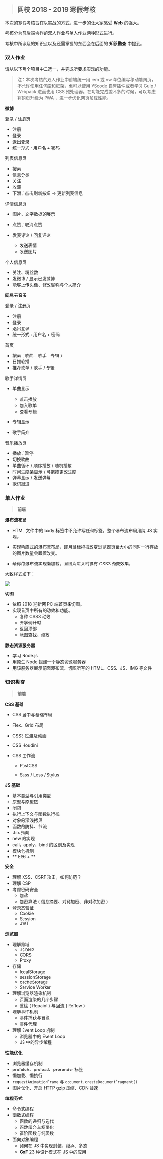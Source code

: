> ## 网校 2018 - 2019 寒假考核

本次的寒假考核旨在以实战的方式，进一步的让大家感受 **Web** 的强大。

考核分为前后端协作的双人作业与单人作业两种形式进行。

考核中所涉及的知识点以及还需掌握的东西会在后面的 **知识勘查** 中提到。

### 双人作业

请从以下两个项目中二选一，并完成所要求实现的功能。

> 注：本次考核的双人作业中前端统一用 rem 或 vw 单位编写移动端网页，不允许使用任何库和框架，但可以使用 VScode 自带插件或者学习 Gulp / Webpack 进而使用 CSS 预处理器。在功能完成差不多的时候，可以考虑将网页升级为 PWA ，进一步优化网页加载性能。

**微博** 

登录 / 注册页

* 注册
* 登录
* 退出登录
* 统一形式 : 用户名 + 密码

列表信息页

* 搜索
* 信息分类
* 关注
* 收藏
* 下滑 / 点击刷新按钮  =>  更新列表信息

详情信息页

* 图片、文字数据的展示

* 点赞 / 取消点赞
* 发表评论 / 回复评论
  * 发送表情
  * 发送图片

个人信息页

* 关注、粉丝数
* 发微博 / 显示已发微博
* 能够上传头像、修改昵称与个人简介

**网易云音乐**

登录 / 注册页

- 注册
- 登录
- 退出登录
- 统一形式 : 用户名 + 密码

首页

* 搜索 ( 歌曲、歌手、专辑 )
* 日推轮播
* 推荐歌单 / 歌手 / 专辑

歌手详情页

* 单曲显示
  * 点击播放
  * 加入歌单
  * 查看专辑

* 专辑显示
* 歌手简介

音乐播放页
* 播放 / 暂停
* 切换歌曲
* 单曲循环 / 顺序播放 / 随机播放
* 时间进度条显示 / 可拖拽更改进度
* 弹幕显示 / 发送弹幕
* 歌词跟进

### 单人作业

> **前端**

**瀑布流布局**  

* HTML 文件中的 body 标签中不允许写任何标签，整个瀑布流布局用纯 JS 实现。

* 实现响应式的瀑布流布局，即用鼠标拖拽改变浏览器页面大小的同时一行存放的图片数量会跟着改变。
* 给你的瀑布流实现懒加载，且图片进入时要有 CSS3 渐变效果。

大致样式如下：

![](https://s1.ax1x.com/2018/11/04/i5oKOS.png) 

**切图**

* 依照 2018 迎新网 PC 端首页来切图。
* 实现首页中所有的动效和功能。
  * 各种 CSS3 动效
  * 开学倒计时
  * 返回顶部
  * 地图查找、缩放

**静态资源服务器**  

* 学习 Node.js 
* 用原生 Node 搭建一个静态资源服务器
* 用该服务器展示前面瀑布流、切图所写的 HTML、CSS、JS、IMG 等文件

### 知识勘查 

> **前端** 

**CSS 基础** 

* CSS 居中与基础布局

* Flex、Grid 布局

* CSS3 过渡及动画

* CSS Houdini 

* CSS 工作流

  * PostCSS

  * Sass / Less / Stylus

**JS 基础**

* 基本类型与引用类型
* 原型与原型链
* 闭包
* 执行上下文与函数执行栈
* 对象的深浅拷贝
* 函数的防抖、节流
* this 指向
* new 的实现
* call，apply，bind 的区别及实现
* 模块化机制
* ** ES6 + ** 

**安全** 

- 理解 XSS、CSRF 攻击，如何防范？
- 理解 CSP 
- 考虑密码安全
  - 加盐
  - 加密算法 ( 信息摘要、对称加密、非对称加密 )
- 登录态验证
  - Cookie
  - Session
  - JWT

**浏览器** 

* 理解跨域
  * JSONP
  * CORS
  * Proxy
* 存储
  * localStorage
  * sessionStorage
  * cacheStorage
  * Service Worker
* 理解浏览器渲染机制
  * 页面渲染的几个步骤
  * 重绘 ( Repaint ) 与回流 ( Reflow )
* 理解事件机制
  * 事件捕获与冒泡
  * 事件代理
* 理解 Event Loop 机制
  * 浏览器中的 Event Loop
  * JS 中的异步编程

**性能优化** 

* 浏览器缓存机制
* prefetch、preload、prerender 标签
* 懒加载、懒执行
* `requestAnimationFrame` 与 `document.createDocumentFragment()` 
* 图片优化、开启 HTTP gzip 压缩、CDN 加速

**编程范式** 

- 命令式编程
- 函数式编程
  - 函数的递归与迭代
  - 函数组合与柯里化
  - 高阶函数与纯函数
- 面向对象编程
  - 如何在 JS 中实现封装、继承、多态
  - **GoF** 23 种设计模式在 JS 中的应用

